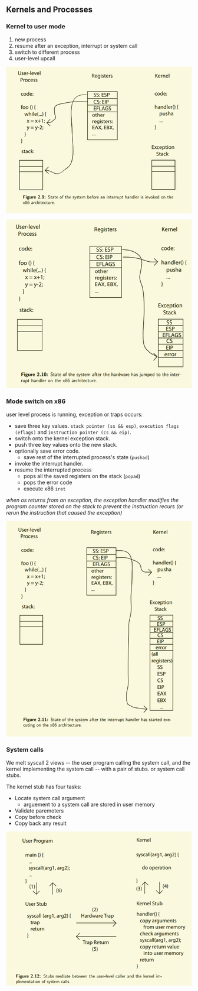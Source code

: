 ## Kernels and Processes

### Kernel to user mode

1. new process
2. resume after an exception, interrupt or system call
3. switch to different process
4. user-level upcall

![userStack](./pic/userStack.png)

![kernelStack](./pic/kernelStack.png)

### Mode switch on x86

user level process is running, exception or traps occurs:

- save three key values. `stack pointer (ss && esp)`, `execution flags (eflags)` and `instruction pointer (cs && eip)`.
- switch onto the kernel exception stack.
- push three key values onto the new stack.
- optionally save error code.
  -   save rest of the interrupted process's state (`pushad`)
- invoke the interrupt handler.
- resume the interrupted process
  - pops all the saved registers on the stack (`popad`)
  - pops the error code
  - execute x86 `iret`

*when os returns from an exception, the exception handler modifies the program counter stored on the stack to prevent the instruction recurs (or rerun the instruction that caused the exception)*

![interrupt](./pic/interrupt.png)

### System calls

We melt syscall 2 views -- the user program calling the system call, and the kernel implementing the system call -- with a pair of stubs. or system call stubs.

The kernel stub has four tasks:

- Locate system call argument 
  - arguement to a system call are stored in user memory
- Validate paremoters
- Copy before check
- Copy back any result

![stubs](./pic/stubs.png)